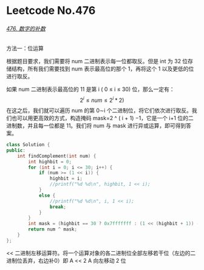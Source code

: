 # Leetcode No.476

###### [476. 数字的补数](https://leetcode-cn.com/problems/number-complement/)

方法一：位运算

根据题目要求，我们需要将 num 二进制表示每一位都取反。但是 int 为 32 位存储结构，所有我们需要找到 num 表示最高位的那个 1，再将这个 1 以及更低的位进行取反。

如果 num 二进制表示最高位的 11 是第 i ( 0 ≤ i ≤ 30) 位，那么一定有：
$$
2^i≤num≤2^i*2)
$$
在这之后，我们就可以遍历 num 的第 0∼i 个二进制位，将它们依次进行取反。我们也可以用更高效的方式，构造掩码 mask=2 ^ ( i + 1) −1，它是一个 i+1 位的二进制数，并且每一位都是 11。我们将 num 与 mask 进行异或运算，即可得到答案。

```c++
class Solution {
public:
    int findComplement(int num) {
        int highbit = 0;
        for (int i = 0; i <= 30; i++) {
            if (num >= (1 << i)) {
                highbit = i;
                //printf("%d %d\n", highbit, 1 << i);
            }
            else { 
                //printf("%d %d\n", i, 1 << i);
                break;
            }
        }
        int mask = (highbit == 30 ? 0x7fffffff : (1 << (highbit + 1)) - 1);
        return num ^ mask;
    }
};
```

<< 二进制左移运算符。将一个运算对象的各二进制位全部左移若干位（左边的二进制位丢弃，右边补0）即 A << 2 A 向左移动 2 位